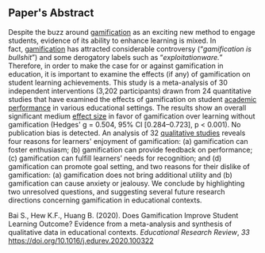 ## Paper's Abstract
Despite the buzz around [gamification](https://www.sciencedirect.com/topics/social-sciences/gamification "Learn more about gamification from ScienceDirect's AI-generated Topic Pages") as an exciting new method to engage students, evidence of its ability to enhance learning is mixed. In fact, [gamification](https://www.sciencedirect.com/topics/social-sciences/gamification "Learn more about gamification from ScienceDirect's AI-generated Topic Pages") has attracted considerable controversy (“_gamification is bullshit_”) and some derogatory labels such as “_exploitationware._” Therefore, in order to make the case for or against gamification in education, it is important to examine the effects (if any) of gamification on student learning achievements. This study is a meta-analysis of 30 independent interventions (3,202 participants) drawn from 24 quantitative studies that have examined the effects of gamification on student [academic performance](https://www.sciencedirect.com/topics/social-sciences/academic-performance "Learn more about academic performance from ScienceDirect's AI-generated Topic Pages") in various educational settings. The results show an overall significant medium [effect size](https://www.sciencedirect.com/topics/social-sciences/size-effect "Learn more about effect size from ScienceDirect's AI-generated Topic Pages") in favor of gamification over learning without gamification (Hedges' g = 0.504, 95% CI [0.284–0.723], p < 0.001). No publication bias is detected. An analysis of 32 [qualitative studies](https://www.sciencedirect.com/topics/social-sciences/qualitative-research "Learn more about qualitative studies from ScienceDirect's AI-generated Topic Pages") reveals four reasons for learners' enjoyment of gamification: (a) gamification can foster enthusiasm; (b) gamification can provide feedback on performance; (c) gamification can fulfill learners’ needs for recognition; and (d) gamification can promote goal setting, and two reasons for their dislike of gamification: (a) gamification does not bring additional utility and (b) gamification can cause anxiety or jealousy. We conclude by highlighting two unresolved questions, and suggesting several future research directions concerning gamification in educational contexts.

Bai S., Hew K.F., Huang B. (2020). Does Gamification Improve Student Learning Outcome? Evidence from a meta-analysis and synthesis of qualitative data in educational contexts. _Educational Research Review_, *33* https://doi.org/10.1016/j.edurev.2020.100322

